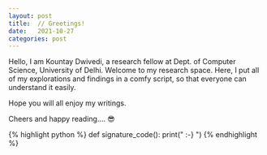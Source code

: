 ```yaml
---
layout: post
title:  // Greetings!
date:   2021-10-27
categories: post
---
```

Hello, I am Kountay Dwivedi, a research fellow at Dept. of Computer Science, University of Delhi. Welcome to my research space. Here, I put all of my explorations and findings in a comfy script, so that everyone can understand it easily.

Hope you will all enjoy my writings.

Cheers and happy reading.... 😎


{% highlight python %}
def signature_code():
	print(" :-} ")
{% endhighlight %}